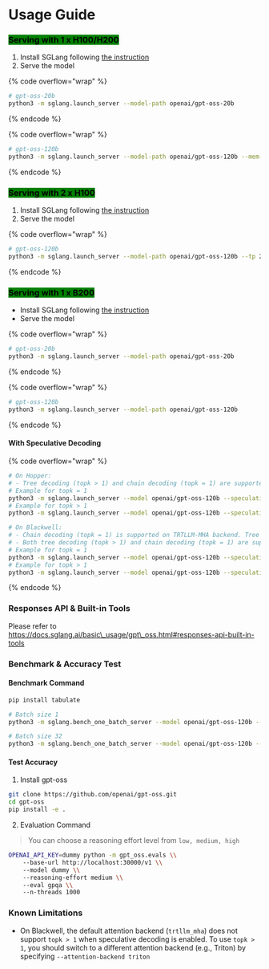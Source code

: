 # Usage Guide

### <mark style="background-color:green;">Serving with 1 x H100/H200</mark>

1. Install SGLang following [the instruction](https://app.gitbook.com/o/TvLfyTxdRQeudJH7e5QW/s/FFtIWT8LEMaYiYzz0p8P/~/changes/11/sglang-cookbook/installation/nvidia-h-series-a-series-and-rtx-gpus)
2. Serve the model

{% code overflow="wrap" %}
```bash
# gpt-oss-20b
python3 -m sglang.launch_server --model-path openai/gpt-oss-20b
```
{% endcode %}

{% code overflow="wrap" %}
```bash
# gpt-oss-120b
python3 -m sglang.launch_server --model-path openai/gpt-oss-120b --mem-fraction-static 0.95
```
{% endcode %}

### <mark style="background-color:green;">Serving with 2 x H100</mark>

1. Install SGLang following [the instruction](https://app.gitbook.com/o/TvLfyTxdRQeudJH7e5QW/s/FFtIWT8LEMaYiYzz0p8P/~/changes/11/sglang-cookbook/installation/nvidia-h-series-a-series-and-rtx-gpus)
2. Serve the model

{% code overflow="wrap" %}
```bash
# gpt-oss-120b
python3 -m sglang.launch_server --model-path openai/gpt-oss-120b --tp 2
```
{% endcode %}

### <mark style="background-color:green;">Serving with 1 x B200</mark>

* Install SGLang following [the instruction](../installation/nvidia-blackwell-gpus.md)
* Serve the model

{% code overflow="wrap" %}
```bash
# gpt-oss-20b
python3 -m sglang.launch_server --model-path openai/gpt-oss-20b
```
{% endcode %}

{% code overflow="wrap" %}
```bash
# gpt-oss-120b
python3 -m sglang.launch_server --model-path openai/gpt-oss-120b
```
{% endcode %}

#### With Speculative Decoding

{% code overflow="wrap" %}
```bash
# On Hopper:
# - Tree decoding (topk > 1) and chain decoding (topk = 1) are supported on both FA3 and Triton backends.
# Example for topk = 1
python3 -m sglang.launch_server --model openai/gpt-oss-120b --speculative-algorithm EAGLE3 --speculative-draft-model-path lmsys/EAGLE3-gpt-oss-120b-bf16 --speculative-num-steps 3 --speculative-eagle-topk 1 --speculative-num-draft-tokens 4 --tp 4
# Example for topk > 1
python3 -m sglang.launch_server --model openai/gpt-oss-120b --speculative-algorithm EAGLE3 --speculative-draft-model-path lmsys/EAGLE3-gpt-oss-120b-bf16 --speculative-num-steps 5 --speculative-eagle-topk 4 --speculative-num-draft-tokens 8 --tp 4

# On Blackwell:
# - Chain decoding (topk = 1) is supported on TRTLLM-MHA backend. Tree decoding (topk > 1) is in progress, stay tuned!
# - Both tree decoding (topk > 1) and chain decoding (topk = 1) are supported on the Triton backend.
# Example for topk = 1
python3 -m sglang.launch_server --model openai/gpt-oss-120b --speculative-algo EAGLE3 --speculative-draft lmsys/EAGLE3-gpt-oss-120b-bf16 --speculative-num-steps 3 --speculative-eagle-topk 1 --speculative-num-draft-tokens 4 --tp 4
# Example for topk > 1
python3 -m sglang.launch_server --model openai/gpt-oss-120b --speculative-algo EAGLE3 --speculative-draft lmsys/EAGLE3-gpt-oss-120b-bf16 --speculative-num-steps 5 --speculative-eagle-topk 4 --speculative-num-draft-tokens 8 --attention-backend triton --tp 4
```
{% endcode %}

### Responses API & Built-in Tools

Please refer to https://docs.sglang.ai/basic\_usage/gpt\_oss.html#responses-api-built-in-tools

### Benchmark & Accuracy Test

#### Benchmark Command

```bash
pip install tabulate

# Batch size 1
python3 -m sglang.bench_one_batch_server --model openai/gpt-oss-120b --base-url http://localhost:30000 --batch-size 1 --input-len 1024 --output-len 512

# Batch size 32
python3 -m sglang.bench_one_batch_server --model openai/gpt-oss-120b --base-url http://localhost:30000 --batch-size 32 --input-len 1024 8192 --output-len 512 --show-report
```

#### Test Accuracy

1. Install gpt-oss

```bash
git clone https://github.com/openai/gpt-oss.git
cd gpt-oss
pip install -e .
```

2. Evaluation Command

> You can choose a reasoning effort level from `low, medium, high`

```bash
OPENAI_API_KEY=dummy python -m gpt_oss.evals \\
    --base-url http://localhost:30000/v1 \\
    --model dummy \\
    --reasoning-effort medium \\
    --eval gpqa \\
    --n-threads 1000
```

### Known Limitations

* On Blackwell, the default attention backend (`trtllm_mha`) does not support `topk > 1` when speculative decoding is enabled. To use `topk > 1`, you should switch to a different attention backend (e.g., Triton) by specifying `--attention-backend triton`
